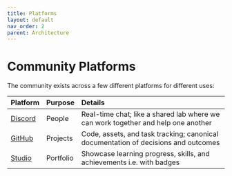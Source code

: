 ```yaml
---
title: Platforms
layout: default
nav_order: 2
parent: Architecture
---
```


# Community Platforms

The community exists across a few different platforms for different uses:

Platform  | Purpose   | Details
:-------- | :-------- | :----------
[Discord] | People    | Real-time chat; like a shared lab where we can work together and help one another
[GitHub]  | Projects  | Code, assets, and task tracking; canonical documentation of decisions and outcomes
[Studio]  | Portfolio | Showcase learning progress, skills, and achievements i.e. with badges

[GitHub]: https://github.org/Endless-Access-Community
[Discord]: https://discord.gg/joinendless
[Studio]: https://studio.endlessstudios.com
